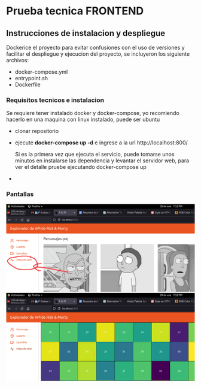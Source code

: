 
# Prueba tecnica FRONTEND

## Instrucciones de instalacion y despliegue
Dockerice el proyecto para evitar confusiones con el uso de versiones y facilitar el despliegue y ejecucion del proyecto, se incluyeron los siguiente archivos:
* docker-compose.yml
* entrypoint.sh
* Dockerfile

### Requisitos tecnicos e instalacion 
Se requiere tener instalado docker y docker-compose, yo recomiendo hacerlo en una maquina con linux instalado, puede ser ubuntu 
* clonar repositorio 
* ejecute **docker-compose up -d** e ingrese a la url http://localhost:800/
    
   Si es la primera vez que ejecuta el servicio, puede tomarse unos minutos en instalarse las dependencia y levantar el servidor web, para ver el detalle pruebe ejecutando docker-compose up 
*
### Pantallas

![Aquí la descripción de la imagen por si no carga](one.png)
![Aquí la descripción de la imagen por si no carga](two.png)


